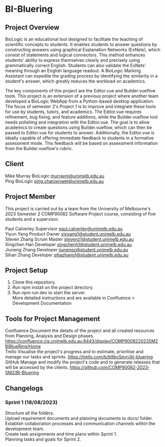 # BI-Bluering
## Project Overview
BioLogic is an educational tool designed to facilitate the teaching of scientific concepts to students. It enables students to answer questions by constructing answers using graphical Explanation Networks (ExNets), which consist of statements and logical connectors. This method enhances students' ability to express themselves clearly and precisely using grammatically correct English. Students can also validate the ExNets' meaning through an English language readout. A BioLogic Marking Assistant can expedite the grading process by identifying the similarity in a student's answer, which greatly reduces the workload on academics.

The key components of this project are the Editor.vue and Builder.vueflow tools. This project is an extension of a previous project where another team developed a BioLogic WebApp from a Python-based desktop application. The focus of semester 2's Project 1 is to improve and integrate these tools for use by students, tutors, and academics. The Editor.vue requires refinement, bug fixing, and feature additions, while the Builder.vueflow tool needs polishing and integration with the Editor.vue. The goal is to allow academics to create questions using Builder.vueflow, which can then be passed to Editor.vue for students to answer. Additionally, the Editor.vue is ideally capable of offering immediate feedback to students in a formative assessment mode. This feedback will be based on assessment information from the Builder.vueflow's rubric.

## Client
Mike Murray	BioLogic	murraym@unimelb.edu.au  
Ping	BioLogic	ping.charoenwet@unimelb.edu.au


## Project Member
This project is carried out by a team from the University of Melbourne's 2023 Semester 2 COMP90082 Software Project course, consisting of five students and a supervisor.  

Paul ​Calverley	Supervisor	paul.calverley@unimelb.edu.au  
Yiyun Yang	Product Owner	yiyyang1@student.unimelb.edu.au  
Steven Zhang	Scrum Master	stevenz1@student.unimelb.edu.au  
Xingchen Han	Developer	xingchenh1@student.unimelb.edu.au  
Jiuneng Zhang	Developer	jiunengz@student.unimelb.edu.au  
Sihan Zhang	Developer	sihazhang1@student.unimelb.edu.au

## Project Setup
1. Clone this repository.  
2. Run npm install on the project directory.  
3. Run npm run dev to start the server.  
More detailed instructions and  are available in Confluence > Development Documentation  

## Tools for Project Management
Confluence	Document the details of the project and all created resources from Planning, Analysis and Design phases.	https://confluence.cis.unimelb.edu.au:8443/display/COMP900822023SM2BIBlueRing/Home  
Trello	Visualise the project's progress and to estimate, prioritise and manage our tasks and sprints.	https://trello.com/b/b9bcSevn/bi-bluering  
GitHub	Manage and modify the project's code and to generate releases that will be accessed by the clients.	https://github.com/COMP90082-2023-SM2/BI-Bluering  

## Changelogs
### Sprint 1 (18/08/2023)
Structure all the folders.   
Upload requirement documents and planning documents to docs/ folder.    
Establish collaboration processes and communication channels within the development team.    
Create task assignments and time plans within Sprint 1.    
Planning tasks and goals for Sprint 2.    
